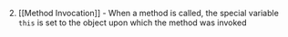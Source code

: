 2. [[Method Invocation]] - When a method is called, the special variable `this` is set to the object upon which the method was invoked